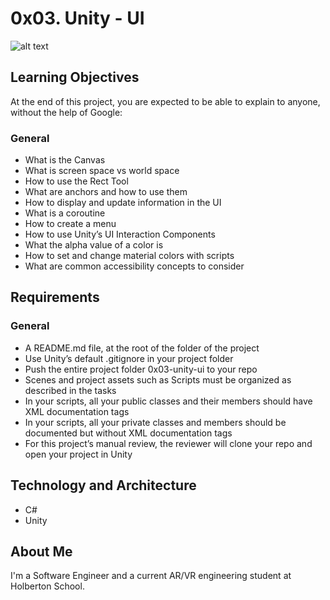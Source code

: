 # 0x03. Unity - UI
![alt text](https://s3.amazonaws.com/intranet-projects-files/holbertonschool-cs-unity/422/5.gif)


## Learning Objectives
At the end of this project, you are expected to be able to explain to anyone, without the help of Google:

### General
* What is the Canvas
* What is screen space vs world space
* How to use the Rect Tool
* What are anchors and how to use them
* How to display and update information in the UI
* What is a coroutine
* How to create a menu
* How to use Unity’s UI Interaction Components
* What the alpha value of a color is
* How to set and change material colors with scripts
* What are common accessibility concepts to consider
## Requirements
### General
* A README.md file, at the root of the folder of the project
* Use Unity’s default .gitignore in your project folder
* Push the entire project folder 0x03-unity-ui to your repo
* Scenes and project assets such as Scripts must be organized as described in the tasks
* In your scripts, all your public classes and their members should have XML documentation tags
* In your scripts, all your private classes and members should be documented but without XML documentation tags
* For this project’s manual review, the reviewer will clone your repo and open your project in Unity

## Technology and Architecture
* C#
* Unity
## About Me
I'm a Software Engineer and a current AR/VR engineering student at Holberton School.
